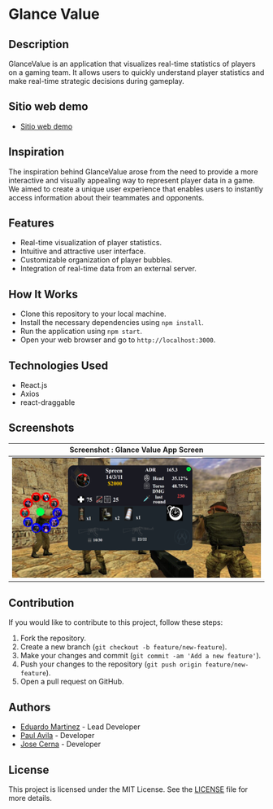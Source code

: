 # Glance Value

## Description
GlanceValue is an application that visualizes real-time statistics of players on a gaming team. It allows users to quickly understand player statistics and make real-time strategic decisions during gameplay.

## Sitio web demo
- [Sitio web demo](https://glancevalue.netlify.app) 

## Inspiration
The inspiration behind GlanceValue arose from the need to provide a more interactive and visually appealing way to represent player data in a game. We aimed to create a unique user experience that enables users to instantly access information about their teammates and opponents.

## Features
- Real-time visualization of player statistics.
- Intuitive and attractive user interface.
- Customizable organization of player bubbles.
- Integration of real-time data from an external server.

## How It Works
- Clone this repository to your local machine.
- Install the necessary dependencies using `npm install`.
- Run the application using `npm start`.
- Open your web browser and go to `http://localhost:3000`.

## Technologies Used
- React.js
- Axios
- react-draggable

## Screenshots
| Screenshot : Glance Value App Screen |
|--------------|
| ![App_Screenshot](src/img/Screenshot_Glance_Value.png) |

## Contribution
If you would like to contribute to this project, follow these steps:
1. Fork the repository.
2. Create a new branch (`git checkout -b feature/new-feature`).
3. Make your changes and commit (`git commit -am 'Add a new feature'`).
4. Push your changes to the repository (`git push origin feature/new-feature`).
5. Open a pull request on GitHub.

## Authors
- [Eduardo Martinez](https://github.com/ed-mart-r) - Lead Developer
- [Paul Avila](https://github.com/paul48avila) - Developer
- [Jose Cerna](https://github.com/luisc68) - Developer

## License
This project is licensed under the MIT License. See the [LICENSE](LICENSE) file for more details.

